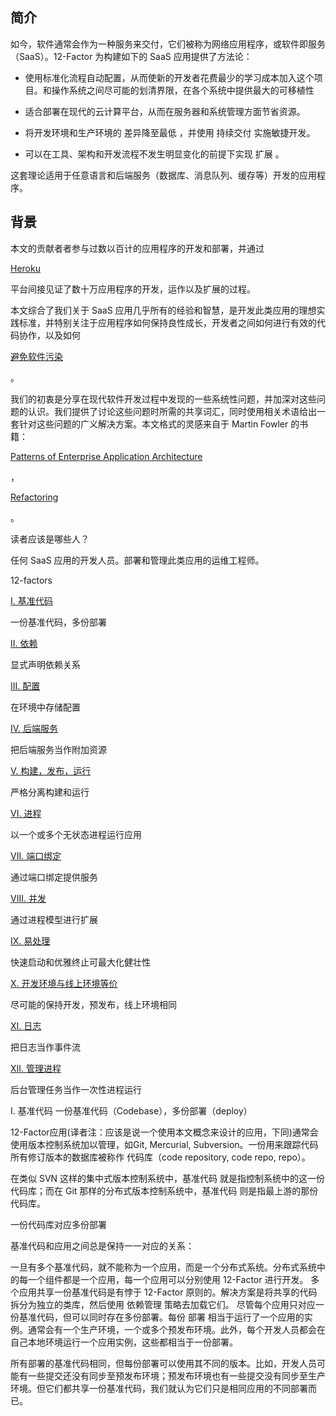 ## 简介

如今，软件通常会作为一种服务来交付，它们被称为网络应用程序，或软件即服务（SaaS）。12-Factor 为构建如下的 SaaS 应用提供了方法论：

* 使用标准化流程自动配置，从而使新的开发者花费最少的学习成本加入这个项目。和操作系统之间尽可能的划清界限，在各个系统中提供最大的可移植性

* 适合部署在现代的云计算平台，从而在服务器和系统管理方面节省资源。
* 将开发环境和生产环境的
  差异降至最低
  ，并使用
  持续交付
  实施敏捷开发。
* 可以在工具、架构和开发流程不发生明显变化的前提下实现
  扩展
  。

这套理论适用于任意语言和后端服务（数据库、消息队列、缓存等）开发的应用程序。

## 背景

本文的贡献者者参与过数以百计的应用程序的开发和部署，并通过

[Heroku](http://www.heroku.com/)

平台间接见证了数十万应用程序的开发，运作以及扩展的过程。

本文综合了我们关于 SaaS 应用几乎所有的经验和智慧，是开发此类应用的理想实践标准，并特别关注于应用程序如何保持良性成长，开发者之间如何进行有效的代码协作，以及如何

[避免软件污染](http://blog.heroku.com/archives/2011/6/28/the_new_heroku_4_erosion_resistance_explicit_contracts/)

。

我们的初衷是分享在现代软件开发过程中发现的一些系统性问题，并加深对这些问题的认识。我们提供了讨论这些问题时所需的共享词汇，同时使用相关术语给出一套针对这些问题的广义解决方案。本文格式的灵感来自于 Martin Fowler 的书籍：

[Patterns of Enterprise Application Architecture](http://books.google.com/books/about/Patterns_of_enterprise_application_archi.html?id=FyWZt5DdvFkC)

，

[Refactoring](http://books.google.com/books/about/Refactoring.html?id=1MsETFPD3I0C)

。

读者应该是哪些人？

任何 SaaS 应用的开发人员。部署和管理此类应用的运维工程师。

12-factors

[I. 基准代码](https://12factor.net/zh_cn/codebase)

一份基准代码，多份部署

[II. 依赖](https://12factor.net/zh_cn/dependencies)

显式声明依赖关系

[III. 配置](https://12factor.net/zh_cn/config)

在环境中存储配置

[IV. 后端服务](https://12factor.net/zh_cn/backing-services)

把后端服务当作附加资源

[V. 构建，发布，运行](https://12factor.net/zh_cn/build-release-run)

严格分离构建和运行

[VI. 进程](https://12factor.net/zh_cn/processes)

以一个或多个无状态进程运行应用

[VII. 端口绑定](https://12factor.net/zh_cn/port-binding)

通过端口绑定提供服务

[VIII. 并发](https://12factor.net/zh_cn/concurrency)

通过进程模型进行扩展

[IX. 易处理](https://12factor.net/zh_cn/disposability)

快速启动和优雅终止可最大化健壮性

[X. 开发环境与线上环境等价](https://12factor.net/zh_cn/dev-prod-parity)

尽可能的保持开发，预发布，线上环境相同

[XI. 日志](https://12factor.net/zh_cn/logs)

把日志当作事件流

[XII. 管理进程](https://12factor.net/zh_cn/admin-processes)

后台管理任务当作一次性进程运行

I. 基准代码
一份基准代码（Codebase），多份部署（deploy）

12-Factor应用(译者注：应该是说一个使用本文概念来设计的应用，下同)通常会使用版本控制系统加以管理，如Git, Mercurial, Subversion。一份用来跟踪代码所有修订版本的数据库被称作 代码库（code repository, code repo, repo）。

在类似 SVN 这样的集中式版本控制系统中，基准代码 就是指控制系统中的这一份代码库；而在 Git 那样的分布式版本控制系统中，基准代码 则是指最上游的那份代码库。

一份代码库对应多份部署

基准代码和应用之间总是保持一一对应的关系：

一旦有多个基准代码，就不能称为一个应用，而是一个分布式系统。分布式系统中的每一个组件都是一个应用，每一个应用可以分别使用 12-Factor 进行开发。
多个应用共享一份基准代码是有悖于 12-Factor 原则的。解决方案是将共享的代码拆分为独立的类库，然后使用 依赖管理 策略去加载它们。
尽管每个应用只对应一份基准代码，但可以同时存在多份部署。每份 部署 相当于运行了一个应用的实例。通常会有一个生产环境，一个或多个预发布环境。此外，每个开发人员都会在自己本地环境运行一个应用实例，这些都相当于一份部署。

所有部署的基准代码相同，但每份部署可以使用其不同的版本。比如，开发人员可能有一些提交还没有同步至预发布环境；预发布环境也有一些提交没有同步至生产环境。但它们都共享一份基准代码，我们就认为它们只是相同应用的不同部署而已。

